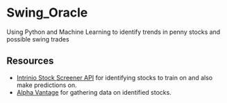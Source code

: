 # Swing_Oracle
Using Python and Machine Learning to identify trends in penny stocks and possible swing trades

## Resources
* [Intrinio Stock Screener API](http://blog.intrinio.com/stock-screener-api-intrinio/) for identifying stocks to train on and also make predictions on.
* [Alpha Vantage](https://www.alphavantage.co/) for gathering data on identified stocks.
